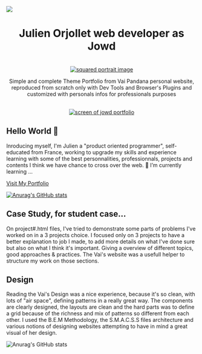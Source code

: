 
![](https://komarev.com/ghpvc/?username=CodeIsaMystic&color=EFE7E3)


<!--
**CodeIsaMystic/CodeIsaMystic** is a ✨ _special_ ✨ repository because its `README.md` (this file) appears on your GitHub profile.

Here are some ideas to get you started:

- 🔭 I’m currently working on ...
- 
- 👯 I’m looking to collaborate on ...
- 🤔 I’m looking for help with ...
- 💬 Ask me about ...
- 📫 How to reach me: ...
- 😄 Pronouns: ...
- ⚡ Fun fact: ...
-->


<div align="center">
<h1>Julien Orjollet web developer as Jowd</h1>

<br />

<a href="#">
  <img
    height=""
    width=""
    alt="squared portrait image"
    src=""
  />
</a>

<br />

<p>Simple and complete Theme Portfolio from Vai Pandana personal website, reproduced from scratch only with Dev Tools and Browser's Plugins and customized with personals infos for professionals purposes</p>

<br />

<a href="#">
  <img
    height=""
    width=""
    alt="screen of jowd portfolio"
    src=""
  />
</a>

<br />

</div>


## Hello World 👋

Inroducing myself, I'm Julien a "product oriented programmer", self-educated from France, working to upgrade my skills and experience learning with some of the best personnalities, professionnals, projects and contents I think we have chance to cross over the web. 
🌱 I’m currently learning ...

[Visit My Portfolio](https://website-project-adress-link/)

[![Anurag's GitHub stats](https://github-readme-stats.vercel.app/api?username=CodeIsaMystic)](https://github.com/anuraghazra/github-readme-stats)





## Case Study, for student case...

On project#.html files, I've tried to demonstrate some parts of problems I've worked on in a 3 projects choice. I focused only on 3 projects to have a better explanation to job I made, to add more details on what I've done sure but also on what I think it's important. Giving a overview of different topics, good approaches & practices. The Vai's website was a usefull helper to structure my work on those sections. 

## Design 

Reading the Vai's Design was a nice experience, because it's so clean, with lots of "air space", defining patterns in a really great way. The components are clearly designed, the layouts are clean and the hard parts was to define a grid because of the richness and mix of patterns so different from each other. 
I used the B.E.M Methodology, the S.M.A.C.S.S files architecture and various notions of designing websites attempting to have in mind a great visual of her design.

![Anurag's GitHub stats](https://github-readme-stats.vercel.app/api?username=CodeIsaMystic&show_icons=true&theme=dracula)
